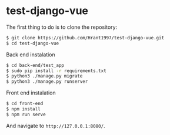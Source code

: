 # test-django-vue

The first thing to do is to clone the repository:

```sh
$ git clone https://github.com/Hrant1997/test-django-vue.git
$ cd test-django-vue
```

Back end instalation

```sh
$ cd back-end/test_app
$ sudo pip install -r requirements.txt
$ python3 ./manage.py migrate
$ python3 ./manage.py runserver
```

Front end instalation

```sh
$ cd front-end
$ npm install
$ npm run serve
```

And navigate to `http://127.0.0.1:8080/`.